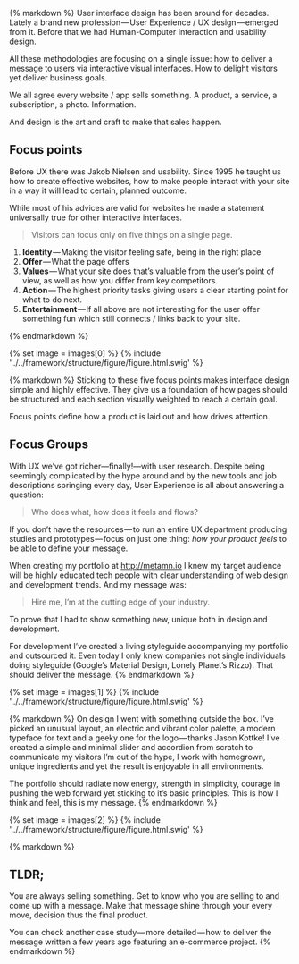 {% markdown %}
User interface design has been around for decades. Lately a brand new profession — User Experience / UX design — emerged from it. Before that we had Human-Computer Interaction and usability design.

All these methodologies are focusing on a single issue: how to deliver a message to users via interactive visual interfaces. How to delight visitors yet deliver business goals.

We all agree every website / app sells something. A product, a service, a subscription, a photo. Information.

And design is the art and craft to make that sales happen.

## Focus points

Before UX there was Jakob Nielsen and usability. Since 1995 he taught us how to create effective websites, how to make people interact with your site in a way it will lead to certain, planned outcome.

While most of his advices are valid for websites he made a statement universally true for other interactive interfaces.

> Visitors can focus only on five things on a single page.

1. **Identity** — Making the visitor feeling safe, being in the right place
2. **Offer** — What the page offers
3. **Values** — What your site does that’s valuable from the user’s point of view, as well as how you differ from key competitors.
4. **Action** — The highest priority tasks giving users a clear starting point for what to do next.
5. **Entertainment** — If all above are not interesting for the user offer something fun which still connects / links back to your site.

{% endmarkdown %}

{% set image = images[0] %}
{% include '../../framework/structure/figure/figure.html.swig' %}

{% markdown %}
Sticking to these five focus points makes interface design simple and highly effective. They give us a foundation of how pages should be structured and each section visually weighted to reach a certain goal.

Focus points define how a product is laid out and how drives attention.

## Focus Groups

With UX we’ve got richer—finally!—with user research. Despite being seemingly complicated by the hype around and by the new tools and job descriptions springing every day, User Experience is all about answering a question:

> Who does what, how does it feels and flows?

If you don’t have the resources — to run an entire UX department producing studies and prototypes — focus on just one thing: *how your product feels* to be able to define your message.

When creating my portfolio at http://metamn.io I knew my target audience will be highly educated tech people with clear understanding of web design and development trends. And my message was:

> Hire me, I’m at the cutting edge of your industry.

To prove that I had to show something new, unique both in design and development.

For development I’ve created a living styleguide accompanying my portfolio and outsourced it. Even today I only knew companies not single individuals doing styleguide (Google’s Material Design, Lonely Planet’s Rizzo). That should deliver the message.
{% endmarkdown %}

{% set image = images[1] %}
{% include '../../framework/structure/figure/figure.html.swig' %}

{% markdown %}
On design I went with something outside the box. I’ve picked an unusual layout, an electric and vibrant color palette, a modern typeface for text and a geeky one for the logo — thanks Jason Kottke! I’ve created a simple and minimal slider and accordion from scratch to communicate my visitors I’m out of the hype, I work with homegrown, unique ingredients and yet the result is enjoyable in all environments.

The portfolio should radiate now energy, strength in simplicity, courage in pushing the web forward yet sticking to it’s basic principles. This is how I think and feel, this is my message.
{% endmarkdown %}

{% set image = images[2] %}
{% include '../../framework/structure/figure/figure.html.swig' %}

{% markdown %}
## TLDR;

You are always selling something. Get to know who you are selling to and come up with a message. Make that message shine through your every move, decision thus the final product.

You can check another case study — more detailed — how to deliver the message written a few years ago featuring an e-commerce project.
{% endmarkdown %}
